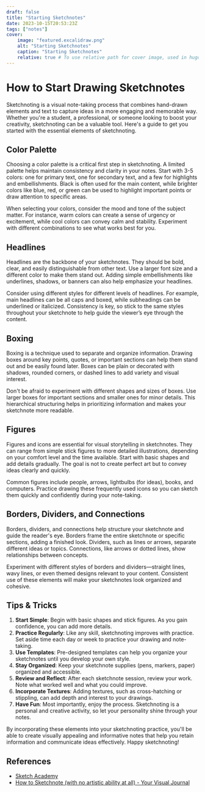 ```yaml
---
draft: false
title: "Starting Sketchnotes"
date: 2023-10-15T20:53:23Z
tags: ["notes"]
cover:
    image: "featured.excalidraw.png"
    alt: "Starting Sketchnotes"
    caption: "Starting Sketchnotes"
    relative: true # To use relative path for cover image, used in hugo Page-bundles
---
```

# How to Start Drawing Sketchnotes

Sketchnoting is a visual note-taking process that combines hand-drawn elements and text to capture ideas in a more engaging and memorable way. Whether you're a student, a professional, or someone looking to boost your creativity, sketchnoting can be a valuable tool. Here's a guide to get you started with the essential elements of sketchnoting.

## Color Palette

Choosing a color palette is a critical first step in sketchnoting. A limited palette helps maintain consistency and clarity in your notes. Start with 3-5 colors: one for primary text, one for secondary text, and a few for highlights and embellishments. Black is often used for the main content, while brighter colors like blue, red, or green can be used to highlight important points or draw attention to specific areas.

When selecting your colors, consider the mood and tone of the subject matter. For instance, warm colors can create a sense of urgency or excitement, while cool colors can convey calm and stability. Experiment with different combinations to see what works best for you.

## Headlines

Headlines are the backbone of your sketchnotes. They should be bold, clear, and easily distinguishable from other text. Use a larger font size and a different color to make them stand out. Adding simple embellishments like underlines, shadows, or banners can also help emphasize your headlines.

Consider using different styles for different levels of headlines. For example, main headlines can be all caps and boxed, while subheadings can be underlined or italicized. Consistency is key, so stick to the same styles throughout your sketchnote to help guide the viewer’s eye through the content.

## Boxing

Boxing is a technique used to separate and organize information. Drawing boxes around key points, quotes, or important sections can help them stand out and be easily found later. Boxes can be plain or decorated with shadows, rounded corners, or dashed lines to add variety and visual interest.

Don't be afraid to experiment with different shapes and sizes of boxes. Use larger boxes for important sections and smaller ones for minor details. This hierarchical structuring helps in prioritizing information and makes your sketchnote more readable.

## Figures

Figures and icons are essential for visual storytelling in sketchnotes. They can range from simple stick figures to more detailed illustrations, depending on your comfort level and the time available. Start with basic shapes and add details gradually. The goal is not to create perfect art but to convey ideas clearly and quickly.

Common figures include people, arrows, lightbulbs (for ideas), books, and computers. Practice drawing these frequently used icons so you can sketch them quickly and confidently during your note-taking.

## Borders, Dividers, and Connections

Borders, dividers, and connections help structure your sketchnote and guide the reader's eye. Borders frame the entire sketchnote or specific sections, adding a finished look. Dividers, such as lines or arrows, separate different ideas or topics. Connections, like arrows or dotted lines, show relationships between concepts.

Experiment with different styles of borders and dividers—straight lines, wavy lines, or even themed designs relevant to your content. Consistent use of these elements will make your sketchnotes look organized and cohesive.

## Tips & Tricks

1. **Start Simple**: Begin with basic shapes and stick figures. As you gain confidence, you can add more details.
2. **Practice Regularly**: Like any skill, sketchnoting improves with practice. Set aside time each day or week to practice your drawing and note-taking.
3. **Use Templates**: Pre-designed templates can help you organize your sketchnotes until you develop your own style.
4. **Stay Organized**: Keep your sketchnote supplies (pens, markers, paper) organized and accessible.
5. **Review and Reflect**: After each sketchnote session, review your work. Note what worked well and what you could improve.
6. **Incorporate Textures**: Adding textures, such as cross-hatching or stippling, can add depth and interest to your drawings.
7. **Have Fun**: Most importantly, enjoy the process. Sketchnoting is a personal and creative activity, so let your personality shine through your notes.

By incorporating these elements into your sketchnoting practice, you'll be able to create visually appealing and informative notes that help you retain information and communicate ideas effectively. Happy sketchnoting!

## References

- [Sketch Academy](https://courses.sketchacademy.com/)
- [How to Sketchnote (with no artistic ability at all) - Your Visual Journal](https://yourvisualjournal.com/how-to-sketchnote/)
